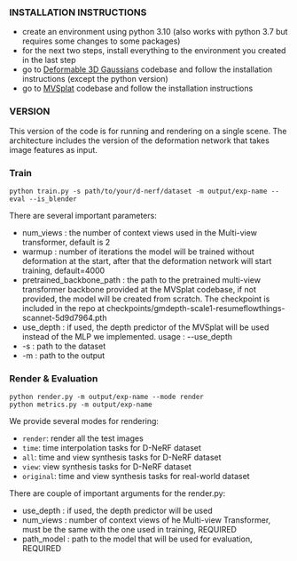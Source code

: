 ### INSTALLATION INSTRUCTIONS

- create an environment using python 3.10 (also works with python 3.7 but requires some changes to some packages)
- for the next two steps, install everything to the environment you created in the last step
- go to [Deformable 3D Gaussians](https://github.com/ingra14m/Deformable-3D-Gaussians) codebase and follow the installation instructions (except the python version)
- go to [MVSplat](https://github.com/donydchen/mvsplat) codebase and follow the installation instructions

### VERSION

This version of the code is for running and rendering on a single scene. The architecture includes the version of the deformation network that takes image features as input. 

### Train

```shell
python train.py -s path/to/your/d-nerf/dataset -m output/exp-name --eval --is_blender
```
There are several important parameters:
 - num_views : the number of context views used in the Multi-view transformer, default is 2
 - warmup : number of iterations the model will be trained without deformation at the start, after that the deformation network will start training, default=4000
 - pretrained_backbone_path : the path to the pretrained multi-view transformer backbone provided at the MVSplat codebase, if not provided, the model will be created from scratch. The checkpoint is included in the repo at checkpoints/gmdepth-scale1-resumeflowthings-scannet-5d9d7964.pth 
 - use_depth : if used, the depth predictor of the MVSplat will be used instead of the MLP we implemented. usage : --use_depth
 - -s : path to the dataset
 - -m : path to the output

### Render & Evaluation

```shell
python render.py -m output/exp-name --mode render
python metrics.py -m output/exp-name
```

We provide several modes for rendering:

- `render`: render all the test images
- `time`: time interpolation tasks for D-NeRF dataset
- `all`: time and view synthesis tasks for D-NeRF dataset
- `view`: view synthesis tasks for D-NeRF dataset
- `original`: time and view synthesis tasks for real-world dataset

There are couple of important arguments for the render.py:

- use_depth : if used, the depth predictor will be used
- num_views : number of context views of he Multi-view Transformer, must be the same with the one used in training, REQUIRED
- path_model : path to the model that will be used for evaluation, REQUIRED 


